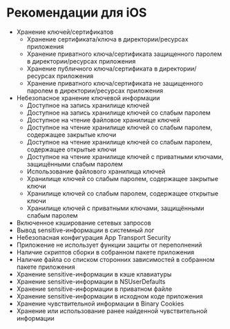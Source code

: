 # Рекомендации для iOS

* Хранение ключей/сертификатов
    * Хранение сертификата/ключа в директории/ресурсах приложения
    * Хранение приватного ключа/сертификата защищенного паролем в директории/ресурсах приложения
    * Хранение публичного ключа/сертификата в директории/ресурсах приложения
    * Хранение приватного ключа/сертификата не защищенного паролем в директории/ресурсах приложения
* Небезопасное хранение ключевой информации
    * Доступное на запись хранилище ключей
    * Доступное на запись хранилище ключей со слабым паролем
    * Доступное на чтение файловое хранилище ключей
    * Доступное на чтение хранилище ключей со слабым паролем, содержащее закрытые ключи
    * Доступное на чтение хранилище ключей со слабым паролем, содержащее открытые ключи
    * Доступное на чтение хранилище ключей с приватными ключами, защищёнными слабым паролем
    * Использование файлового хранилища ключей
    * Хранилище ключей со слабым паролем, содержащее закрытые ключи
    * Хранилище ключей со слабым паролем, содержащее открытые ключи
    * Хранилище ключей с приватными ключами, защищёнными слабым паролем
* Включенное кэширование сетевых запросов
* Вывод sensitive-информации в системный лог
* Небезопасная конфигурация App Transport Security
* Приложение не использует функции защиты от переполнений
* Наличие скриптов сборки в собранном пакете приложения
* Наличие файла со списком сторонних зависимостей в собранном пакете приложения
* Хранение sensitive-информации в кэше клавиатуры
* Хранение sensitive-информации в NSUserDefaults
* Хранение sensitive-информации в приватном файле
* Хранение sensitive-информации в исходном коде приложения
* Хранение чувствительной информации в Binary Cookies
* Хранение или использование ранее найденной чувствительной информации